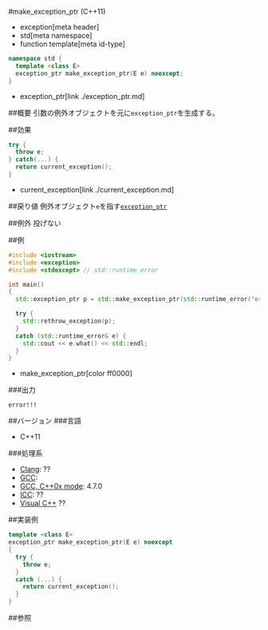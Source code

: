 #make_exception_ptr (C++11)
* exception[meta header]
* std[meta namespace]
* function template[meta id-type]

```cpp
namespace std {
  template <class E>
  exception_ptr make_exception_ptr(E e) noexcept;
}
```
* exception_ptr[link ./exception_ptr.md]

##概要
引数の例外オブジェクトを元に`exception_ptr`を生成する。


##効果
```cpp
try {
  throw e;
} catch(...) {
  return current_exception();
}
```
* current_exception[link ./current_exception.md]


##戻り値
例外オブジェクト`e`を指す[`exception_ptr`](./exception_ptr.md)


##例外
投げない


##例
```cpp
#include <iostream>
#include <exception>
#include <stdexcept> // std::runtime_error

int main()
{
  std::exception_ptr p = std::make_exception_ptr(std::runtime_error("error!!!"));

  try {
    std::rethrow_exception(p);
  }
  catch (std::runtime_error& e) {
    std::cout << e.what() << std::endl;
  }
}
```
* make_exception_ptr[color ff0000]

###出力
```
error!!!
```

##バージョン
###言語
- C++11

###処理系
- [Clang](/implementation.md#clang): ??
- [GCC](/implementation.md#gcc): 
- [GCC, C++0x mode](/implementation.md#gcc): 4.7.0
- [ICC](/implementation.md#icc): ??
- [Visual C++](/implementation.md#visual_cpp) ??


##実装例
```cpp
template <class E>
exception_ptr make_exception_ptr(E e) noexcept
{
  try {
    throw e;
  }
  catch (...) {
    return current_exception();
  }
}
```

##参照



